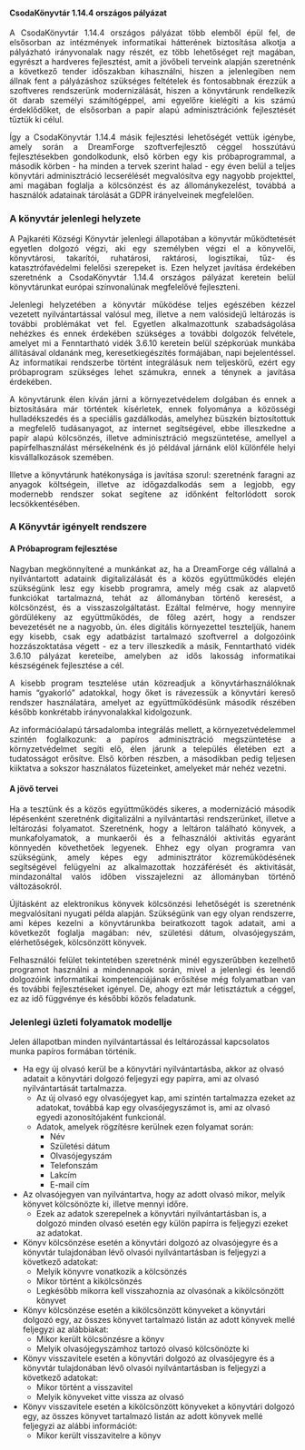 #### CsodaKönyvtár 1.14.4 országos pályázat
<p align="justify">A CsodaKönyvtár 1.14.4 országos pályázat több elemből épül fel, de elsősorban az intézmények informatikai hátterének biztosítása alkotja a pályázható irányvonalak nagy részét, ez több lehetőséget rejt magában, egyrészt a hardveres fejlesztést, amit a jövőbeli terveink alapján szeretnénk a következő tender időszakban kihasználni, hiszen a jelenlegiben nem állnak fent a pályázáshoz szükséges feltételek és fontosabbnak érezzük a szoftveres rendszerünk modernizálását, hiszen a könyvtárunk rendelkezik öt darab személyi számítógéppel, ami egyelőre kielégíti a kis számú érdeklődőket, de elsősorban a papír alapú adminisztrációnk fejlesztését tűztük ki célul.</p>

<p align="justify">Így a CsodaKönyvtár 1.14.4 másik fejlesztési lehetőségét vettük igénybe, amely során a DreamForge szoftverfejlesztő céggel hosszútávú fejlesztésekben gondolkodunk, első körben egy kis próbaprogrammal, a második körben - ha minden a tervek szerint halad - egy éven belül a teljes könyvtári adminisztráció lecserélését megvalósítva egy nagyobb projekttel, ami magában foglalja a kölcsönzést és az állománykezelést, továbbá a használók adatainak tárolását a GDPR irányelveinek megfelelően.</p>

### A könyvtár jelenlegi helyzete
<p align="justify">A Pajkaréti Községi Könyvtár jelenlegi állapotában a könyvtár működtetését egyetlen dolgozó végzi, aki egy személyben végzi el a könyvelői, könyvtárosi, takarítói, ruhatárosi, raktárosi, logisztikai, tűz- és katasztrófavédelmi felelősi szerepeket is. Ezen helyzet javítása érdekében szeretnénk a CsodaKönyvtár 1.14.4 országos pályázat keretein belül könyvtárunkat európai színvonalúnak megfelelővé fejleszteni.</p>

<p align="justify">Jelenlegi helyzetében a könyvtár működése teljes egészében kézzel vezetett nyilvántartással valósul meg, illetve a nem valósidejű leltározás is további problémákat vet fel. Egyetlen alkalmazottunk szabadságolása nehézkes és ennek érdekében szükséges a további dolgozók felvétele, amelyet mi a Fenntartható vidék 3.6.10 keretein belül szépkorúak munkába állításával oldanánk meg, keresetkiegészítés formájában, napi bejelentéssel. Az informatikai rendszerbe történt integrálásuk nem teljeskörű, ezért egy próbaprogram szükséges lehet számukra, ennek a ténynek a javítása érdekében.</p>

<p align="justify">A könyvtárunk élen kíván járni a környezetvédelem dolgában és ennek a biztosítására már történtek kísérletek, ennek folyománya a közösségi hulladékszedés és a speciális gazdálkodás, amelyhez büszkén biztosítottuk a megfelelő tudásanyagot, az internet segítségével, ebbe illeszkedne a papír alapú kölcsönzés, illetve adminisztráció megszüntetése, amellyel a papírfelhasználást mérsékelnénk és jó példával járnánk elöl különféle helyi kisvállalkozások szemében.</p>

<p align="justify">Illetve a könyvtárunk hatékonysága is javítása szorul: szeretnénk faragni az anyagok költségein, illetve az időgazdalkodás sem a legjobb, egy modernebb rendszer sokat segítene az időnként feltorlódott sorok lecsökkentésében.</p>

### A Könyvtár igényelt rendszere
#### A Próbaprogram fejlesztése
<p align="justify">Nagyban megkönnyítené a munkánkat az, ha a DreamForge cég vállalná a nyilvántartott adataink digitalizálását és a közös együttműködés elején szükségünk lesz egy kisebb programra, amely még csak az alapvető funkciókat tartalmazná, tehát az állományban történő keresést, a kölcsönzést, és a visszaszolgáltatást. Ezáltal felmérve, hogy mennyire gördülékeny az együttműködés, de főleg azért, hogy a rendszer bevezetését ne a nagyobb, ún. éles digitális környezettel teszteljük, hanem egy kisebb, csak egy adatbázist tartalmazó szoftverrel a dolgozóink hozzászoktatása végett - ez a terv illeszkedik a másik, Fenntartható vidék 3.6.10 pályázat kereteibe, amelyben az idős lakosság informatikai készségének fejlesztése a cél.</p>

<p align="justify">A kisebb program tesztelése után közreadjuk a könyvtárhasználóknak hamis “gyakorló” adatokkal, hogy őket is rávezessük a könyvtári kereső rendszer használatára, amelyet az együttműködésünk második részében később konkrétabb irányvonalakkal kidolgozunk.</p>

<p align="justify">Az információalapú társadalomba integrálás mellett, a környezetvédelemmel szintén foglalkozunk: a papíros adminisztráció megszüntetése a környzetvédelmet segíti elő, élen járunk a település életében ezt a tudatosságot erősítve. Első körben részben, a másodikban pedig teljesen kiiktatva a sokszor használatos füzeteinket, amelyeket már nehéz vezetni. </p>

#### A jövő tervei
<p align="justify">Ha a tesztünk és a közös együttműködés sikeres, a modernizáció második lépésenként szeretnénk digitalizálni a nyilvántartási rendszerünket, illetve a leltározási folyamatot. Szeretnénk, hogy a leltáron található könyvek, a munkafolyamatok, a munkaerői és a felhasználói aktivitás egyaránt könnyedén követhetőek legyenek. Ehhez egy olyan programra van szükségünk, amely képes egy adminisztrátor közreműködésének segítségével felügyelni az alkalmazottak hozzáférését és aktivitását, mindazonáltal valós időben visszajelezni az állományban történő változásokról.</p>

<p align="justify">Újításként az elektronikus könyvek kölcsönzési lehetőségét is szeretnénk megvalósítani nyugati példa alapján. Szükségünk van egy olyan rendszerre, ami képes kezelni a könyvtárunkba beiratkozott tagok adatait, ami a következőt foglalja magában: név, születési dátum, olvasójegyszám, elérhetőségek, kölcsönzött könyvek.</p>

<p align="justify">Felhasználói felület tekintetében szeretnénk minél egyszerűbben kezelhető programot használni a mindennapok során, mivel a jelenlegi és leendő dolgozóink informatikai kompetenciájának erősítése még folyamatban van és további fejlesztéseket igényel. De, ahogy ezt már letisztáztuk a céggel, ez az idő függvénye és későbbi közös feladatunk.</p>

### Jelenlegi üzleti folyamatok modellje
Jelen állapotban minden nyilvántartással és leltározással kapcsolatos munka papíros formában történik.
* Ha egy új olvasó kerül be a könyvtári nyilvántartásba, akkor az olvasó adatait a könyvtári dolgozó feljegyzi egy papírra, ami az olvasó nyilvántartását tartalmazza.
    * Az új olvasó egy olvasójegyet kap, ami szintén tartalmazza ezeket az adatokat, továbbá kap egy olvasójegyszámot is, ami az olvasó egyedi azonosítójaként funkcionál.
    * Adatok, amelyek rögzítésre kerülnek ezen folyamat során:
        * Név
        * Születési dátum
        * Olvasójegyszám
        * Telefonszám
        * Lakcím
        * E-mail cím
* Az olvasójegyen van nyilvántartva, hogy az adott olvasó mikor, melyik könyvet kölcsönözte ki, illetve mennyi időre.
    * Ezek az adatok szerepelnek a könyvtári nyilvántartásban is, a dolgozó minden olvasó esetén egy külön papírra is feljegyzi ezeket az adatokat.
* Könyv kölcsönzése esetén a könyvtári dolgozó az olvasójegyre és a könyvtár tulajdonában lévő olvasói nyilvántartásban is feljegyzi a következő adatokat:
    * Melyik könyvre vonatkozik a kölcsönzés
    * Mikor történt a kikölcsönzés
    * Legkésőbb mikorra kell visszahoznia az olvasónak a kikölcsönzött könyvet
* Könyv kölcsönzése esetén a kikölcsönzött könyveket a könyvtári dolgozó egy, az összes könyvet tartalmazó listán az adott könyvek mellé feljegyzi az alábbiakat:
    * Mikor került kölcsönzésre a könyv
    * Melyik olvasójegyszámhoz tartozó olvasó kölcsönözte ki
* Könyv visszavitele esetén a könyvtári dolgozó az olvasójegyre és a könyvtár tulajdonában lévő olvasói nyilvántartásban is feljegyzi a következő adatokat:
    * Mikor történt a visszavitel
    * Melyik könyveket vitte vissza az olvasó
* Könyv visszavitele esetén a kikölcsönzött könyveket a könyvtári dolgozó egy, az összes könyvet tartalmazó listán az adott könyvek mellé feljegyzi az alábbi információt:
    * Mikor került visszavitelre a könyv